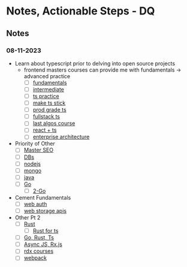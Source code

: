 # Notes, Actionable Steps - DQ

## Notes
### 08-11-2023
- Learn about typescript prior to delving into open source projects
    - frontend masters courses can provide me with fundamentals -> advanced practice
        * [ ] [fundamentals](https://frontendmasters.com/courses/typescript-v3/compiling-a-typescript-program/)
        * [ ] [intermediate](https://frontendmasters.com/courses/intermediate-typescript/)
        * [ ] [ts practice](https://frontendmasters.com/courses/typescript-practice/)
        * [ ] [make ts stick](https://frontendmasters.com/courses/typescript-practice/)
        * [ ] [prod grade ts](https://frontendmasters.com/courses/production-typescript/)
        * [ ] [fullstack ts](https://frontendmasters.com/courses/fullstack-typescript/)
        * [ ] [last algos course](https://frontendmasters.com/courses/algorithms/)
        * [ ] [react + ts](https://frontendmasters.com/courses/react-typescript-v2/)
        * [ ] [enterprise architecture](https://frontendmasters.com/courses/enterprise-patterns/)

- Priority of Other
    - [ ] [Master SEO](https://frontendmasters.com/teachers/mike-north/#:~:text=Modern%20Search%20Engine%20Optimization%20(SEO))
    - [ ] [DBs](https://frontendmasters.com/courses/databases/)
    * [ ] [nodejs](https://frontendmasters.com/learn/node-js/)
    - [ ] [mongo](https://frontendmasters.com/courses/mongodb/)
    * [ ] [java](https://frontendmasters.com/courses/java/)
    * [ ] [Go](https://frontendmasters.com/courses/go-basics/)
        - [ ] [2-Go](https://frontendmasters.com/courses/go-for-js-devs/)

- Cement Fundamentals
    * [ ] [web auth](https://frontendmasters.com/courses/web-auth-apis/)
    * [ ] [web storage apis](https://frontendmasters.com/courses/web-storage-apis/)

- Other Pt 2
    * [ ] [Rust](https://frontendmasters.com/courses/rust/)
        - [ ] [Rust for ts](https://frontendmasters.com/courses/rust-ts-devs/)
    * [ ] [Go, Rust, Ts](https://frontendmasters.com/courses/typescript-go-rust/)
    * [ ] [Async JS, Rx.js](https://frontendmasters.com/learn/async-rx-js/)
    * [ ] [rdx courses](https://frontendmasters.com/courses/?q=redux)
    * [ ] [webpack](https://frontendmasters.com/learn/webpack/)

